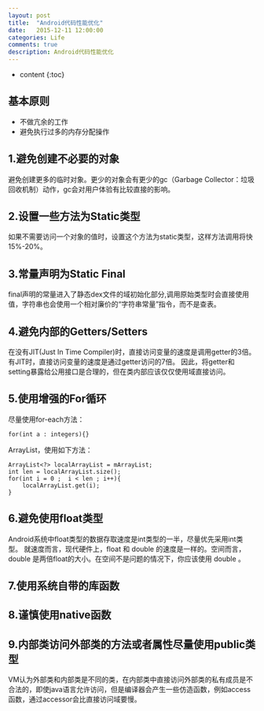 ```yaml
---
layout: post
title:  "Android代码性能优化"
date:   2015-12-11 12:00:00
categories: Life
comments: true
description: Android代码性能优化
---
```


* content
{:toc}

## 基本原则

- 不做亢余的工作
- 避免执行过多的内存分配操作

## 1.避免创建不必要的对象

避免创建更多的临时对象。更少的对象会有更少的gc（Garbage Collector：垃圾回收机制）动作，gc会对用户体验有比较直接的影响。

## 2.设置一些方法为Static类型
 
如果不需要访问一个对象的值时，设置这个方法为static类型，这样方法调用将快15%-20%。

## 3.常量声明为Static Final

final声明的常量进入了静态dex文件的域初始化部分,调用原始类型时会直接使用值，字符串也会使用一个相对廉价的“字符串常量”指令，而不是查表。

## 4.避免内部的Getters/Setters

在没有JIT(Just In Time Compiler)时，直接访问变量的速度是调用getter的3倍。有JIT时，直接访问变量的速度是通过getter访问的7倍。
因此，将getter和setting暴露给公用接口是合理的，但在类内部应该仅仅使用域直接访问。

## 5.使用增强的For循环

尽量使用for-each方法：

	for(int a : integers){}

ArrayList，使用如下方法：

	ArrayList<?> localArrayList = mArrayList;
	int len = localArrayList.size();
	for(int i = 0 ;  i < len ; i++){
		localArrayList.get(i);
	}

## 6.避免使用float类型

Android系统中float类型的数据存取速度是int类型的一半，尽量优先采用int类型。
就速度而言，现代硬件上，float 和 double 的速度是一样的。空间而言，double 是两倍float的大小。在空间不是问题的情况下，你应该使用 double 。

## 7.使用系统自带的库函数

## 8.谨慎使用native函数

## 9.内部类访问外部类的方法或者属性尽量使用public类型

VM认为外部类和内部类是不同的类，在内部类中直接访问外部类的私有成员是不合法的，即使java语言允许访问，但是编译器会产生一些仿造函数，例如access函数，通过accessor会比直接访问域要慢。